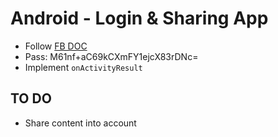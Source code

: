 # Android - Login & Sharing App

- Follow [FB DOC](https://developers.facebook.com/apps/170135290139150/fb-login/quickstart/)
- Pass: M61nf+aC69kCXmFY1ejcX83rDNc=
- Implement `onActivityResult`

## TO DO

- Share content into account
